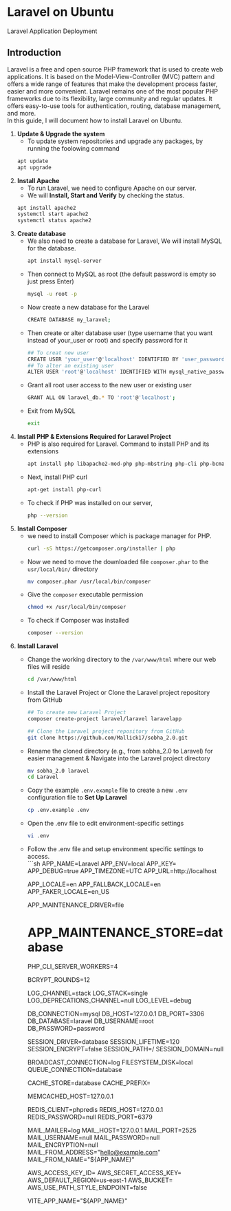 # Laravel on Ubuntu
Laravel Application Deployment
## Introduction
Laravel is a free and open source PHP framework that is used to create web applications. It is based on the Model-View-Controller (MVC) pattern and offers a wide range of features that make the development process faster, easier and more convenient. Laravel remains one of the most popular PHP frameworks due to its flexibility, large community and regular updates. It offers easy-to-use tools for authentication, routing, database management, and more.<br>
In this guide, I will document how to install Laravel on Ubuntu.
1. **Update & Upgrade the system**
   - To update system repositories and upgrade any packages, by running the foolowing command
   ```sh
   apt update
   apt upgrade
   ```
2. **Install Apache**
   - To run Laravel, we need to configure Apache on our server.
   - We will **Install, Start and Verify** by checking the status.
   ```sh
   apt install apache2
   systemctl start apache2
   systemctl status apache2
   ```
3. **Create database**
   - We also need to create a database for Laravel, We will install MySQL for the database.
     ```sh
     apt install mysql-server
     ```
   - Then connect to MySQL as root (the default password is empty so just press Enter)
     ```sh
     mysql -u root -p
     ```
   - Now create a new database for the Laravel
     ```sh
     CREATE DATABASE my_laravel;
     ```
   - Then create or alter database user (type username that you want instead of your_user or root) and specify password for it
     ```sh
     ## To creat new user
     CREATE USER 'your_user'@'localhost' IDENTIFIED BY 'user_password';
     ## To alter an existing user
     ALTER USER 'root'@'localhost' IDENTIFIED WITH mysql_native_password BY 'password';
     ```
   - Grant all root user access to the new user or existing user
     ```sh
     GRANT ALL ON laravel_db.* TO 'root'@'localhost';
     ```
   - Exit from MySQL
     ```sh
     exit
     ```
4. **Install PHP & Extensions Required for Laravel Project**
   - PHP is also required for Laravel. Command to install PHP and its extensions
     ```sh
     apt install php libapache2-mod-php php-mbstring php-cli php-bcmath php-json php-xml php-zip php-pdo php-common php-tokenizer php-mysql
     ```
   - Next, install PHP curl
     ```sh
     apt-get install php-curl
     ```
   - To check if PHP was installed on our server,
     ```sh
     php --version
     ```
5. **Install Composer**  
   - we need to install Composer which is package manager for PHP.
     ```sh
     curl -sS https://getcomposer.org/installer | php
     ```
   - Now we need to move the downloaded file ```composer.phar``` to the ```usr/local/bin/``` directory
     ```sh
     mv composer.phar /usr/local/bin/composer
     ```
   - Give the ```composer``` executable permission
     ```sh
     chmod +x /usr/local/bin/composer
     ```
   - To check if Composer was installed
     ```sh
     composer --version
     ```
6. **Install Laravel**
   - Change the working directory to the ```/var/www/html``` where our web files will reside
     ```sh
     cd /var/www/html
     ```
   - Install the Laravel Project or Clone the Laravel project repository from GitHub
     ```sh
     ## To create new Laravel Project
     composer create-project laravel/laravel laravelapp
     ```
     ```sh
     ## Clone the Laravel project repository from GitHub
     git clone https://github.com/Mallick17/sobha_2.0.git
     ```
   - Rename the cloned directory (e.g., from sobha_2.0 to Laravel) for easier management & Navigate into the Laravel project directory
     ```sh
     mv sobha_2.0 laravel
     cd Laravel
     ```
   - Copy the example ```.env.example``` file to create a new ```.env``` configuration file to **Set Up Laravel**
     ```sh
     cp .env.example .env
     ```
   - Open the .env file to edit environment-specific settings
     ```sh
     vi .env
     ```
   - <summary>Follow the .env file and setup environment specific settings to access.</summary>
     ```sh
      APP_NAME=Laravel
      APP_ENV=local
      APP_KEY=
      APP_DEBUG=true
      APP_TIMEZONE=UTC
      APP_URL=http://localhost

      APP_LOCALE=en
      APP_FALLBACK_LOCALE=en
      APP_FAKER_LOCALE=en_US

      APP_MAINTENANCE_DRIVER=file
      # APP_MAINTENANCE_STORE=database

      PHP_CLI_SERVER_WORKERS=4

      BCRYPT_ROUNDS=12

      LOG_CHANNEL=stack
      LOG_STACK=single
      LOG_DEPRECATIONS_CHANNEL=null
      LOG_LEVEL=debug

      DB_CONNECTION=mysql
      DB_HOST=127.0.0.1
      DB_PORT=3306
      DB_DATABASE=laravel
      DB_USERNAME=root
      DB_PASSWORD=password

      SESSION_DRIVER=database
      SESSION_LIFETIME=120
      SESSION_ENCRYPT=false
      SESSION_PATH=/
      SESSION_DOMAIN=null

      BROADCAST_CONNECTION=log
      FILESYSTEM_DISK=local
      QUEUE_CONNECTION=database

      CACHE_STORE=database
      CACHE_PREFIX=

      MEMCACHED_HOST=127.0.0.1
   
      REDIS_CLIENT=phpredis
      REDIS_HOST=127.0.0.1
      REDIS_PASSWORD=null
      REDIS_PORT=6379

      MAIL_MAILER=log
      MAIL_HOST=127.0.0.1
      MAIL_PORT=2525
      MAIL_USERNAME=null
      MAIL_PASSWORD=null
      MAIL_ENCRYPTION=null
      MAIL_FROM_ADDRESS="hello@example.com"
      MAIL_FROM_NAME="${APP_NAME}"

      AWS_ACCESS_KEY_ID=
      AWS_SECRET_ACCESS_KEY=
      AWS_DEFAULT_REGION=us-east-1
      AWS_BUCKET=
      AWS_USE_PATH_STYLE_ENDPOINT=false

      VITE_APP_NAME="${APP_NAME}"
     ```




     
     
     
